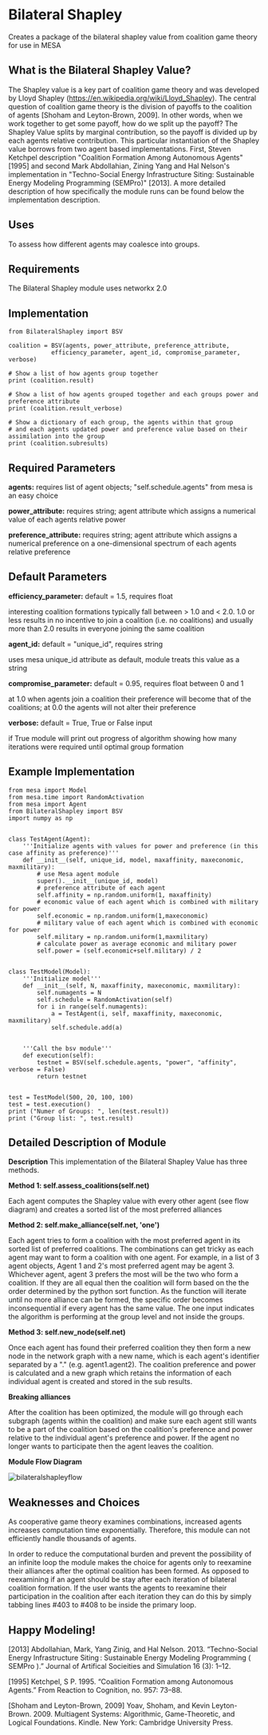 # Bilateral Shapley
Creates a package of the bilateral shapley value from coalition game theory for use in MESA

## What is the Bilateral Shapley Value?

The Shapley value is a key part of coalition game theory and was developed by Lloyd Shapley (https://en.wikipedia.org/wiki/Lloyd_Shapley). The central question of coalition game theory is the division of payoffs to the coalition of agents [Shoham and Leyton-Brown, 2009]. In other words, when we work together to get some payoff, how do we split up the payoff? The Shapley Value splits by marginal contribution, so the payoff is divided up by each agents relative contribution. This particular instantiation of the Shapley value borrows from two agent based implementations. First, Steven Ketchpel description "Coalition Formation Among Autonomous Agents" [1995] and second Mark Abdollahian, Zining Yang and Hal Nelson's implementation in "Techno-Social Energy Infrastructure Siting: Sustainable Energy Modeling Programming (SEMPro)" [2013]. A more detailed description of how specifically the module runs can be found below the implementation description. 

## Uses

To assess how different agents may coalesce into groups. 

## Requirements

The Bilateral Shapley module uses networkx 2.0

## Implementation

    from BilateralShapley import BSV

    coalition = BSV(agents, power_attribute, preference_attribute, 
                efficiency_parameter, agent_id, compromise_parameter, verbose)

    # Show a list of how agents group together
    print (coalition.result)

    # Show a list of how agents grouped together and each groups power and preference attribute
    print (coalition.result_verbose)

    # Show a dictionary of each group, the agents within that group
    # and each agents updated power and preference value based on their assimilation into the group
    print (coalition.subresults)

## Required Parameters 

**agents:** requires list of agent objects; "self.schedule.agents" from mesa is an easy choice 

**power_attribute:** requires string; agent attribute which assigns a numerical value of each agents relative power

**preference_attribute:** requires string; agent attribute which assigns a numerical preference on a one-dimensional spectrum of each agents relative preference

## Default Parameters 

**efficiency_parameter:**  default = 1.5, requires float

interesting coalition formations typically fall between > 1.0 and < 2.0. 1.0 or less results in no incentive to join a coalition (i.e. no coalitions) and usually more than 2.0 results in everyone joining the same coalition

**agent_id:**  default = "unique_id", requires string

uses mesa unique_id attribute as default, module treats this value as a string

**compromise_parameter:** default = 0.95, requires float between 0 and 1

at 1.0 when agents join a coalition their preference will become that of the coalitions; at 0.0 the agents will not alter their preference

**verbose:**  default = True, True or False input

if True module will print out progress of algorithm showing how many iterations were required until optimal group formation

## Example Implementation

    from mesa import Model
    from mesa.time import RandomActivation
    from mesa import Agent
    from BilateralShapley import BSV
    import numpy as np


    class TestAgent(Agent):
        '''Initialize agents with values for power and preference (in this case affinity as preference)'''
        def __init__(self, unique_id, model, maxaffinity, maxeconomic, maxmilitary):
            # use Mesa agent module
            super().__init__(unique_id, model)
            # preference attribute of each agent
            self.affinity = np.random.uniform(1, maxaffinity)
            # economic value of each agent which is combined with military for power
            self.economic = np.random.uniform(1,maxeconomic)
            # military value of each agent which is combined with economic for power
            self.military = np.random.uniform(1,maxmilitary)
            # calculate power as average economic and military power
            self.power = (self.economic+self.military) / 2


    class TestModel(Model):
        '''Initialize model'''
        def __init__(self, N, maxaffinity, maxeconomic, maxmilitary):
            self.numagents = N
            self.schedule = RandomActivation(self)
            for i in range(self.numagents):
                a = TestAgent(i, self, maxaffinity, maxeconomic, maxmilitary)
                self.schedule.add(a)
                
        
        '''Call the bsv module'''        
        def execution(self):
            testnet = BSV(self.schedule.agents, "power", "affinity", verbose = False)
            return testnet    


    test = TestModel(500, 20, 100, 100)
    test = test.execution()
    print ("Numer of Groups: ", len(test.result))
    print ("Group list: ", test.result)


## Detailed Description of Module


**Description**
This implementation of the Bilateral Shapley Value has three methods. 

**Method 1: self.assess_coalitions(self.net)**

Each agent computes the Shapley value with every other agent (see flow diagram) and creates a sorted list of the most preferred alliances  

**Method 2: self.make_alliance(self.net, 'one')**

Each agent tries to form a coalition with the most preferred agent in its sorted list of preferred coalitions. The combinations can get tricky as each agent may want to form a coalition with one agent. For example, in a list of 3 agent objects, Agent 1 and 2's most preferred agent may be agent 3. Whichever agent, agent 3 prefers the most will be the two who form a coalition. If they are all equal then the coalition will form based on the the order determined by the python sort function. As the function will iterate until no more alliance can be formed, the specific order becomes inconsequential if every agent has the same value. The one input indicates the algorithm is performing at the group level and not inside the groups. 

**Method 3: self.new_node(self.net)**

Once each agent has found their preferred coalition they then form a new node in the network graph with a new name, which is each agent's identifier separated by a "." (e.g. agent1.agent2). The coalition preference and power is calculated and a new graph which retains the information of each individual agent is created and stored in the sub results. 

**Breaking alliances**

After the coalition has been optimized, the module will go through each subgraph (agents within the coalition) and make sure each agent still wants to be a part of the coalition based on the coalition's preference and power relative to the individual agent's preference and power. If the agent no longer wants to participate then the agent leaves the coalition.   

**Module Flow Diagram**

![bilateralshapleyflow](https://user-images.githubusercontent.com/22775448/35524085-d16ba7cc-04f6-11e8-801b-32569ec3594c.jpg)

            
## Weaknesses and Choices

As cooperative game theory examines combinations, increased agents increases computation time exponentially. Therefore, this module can not efficiently handle thousands of agents. 

In order to reduce the computational burden and prevent the possibility of an infinite loop the module makes the choice for agents only to reexamine their alliances after the optimal coalition has been formed. As opposed to reexamining if an agent should be stay after each iteration of bilateral coalition formation. If the user wants the agents to reexamine their participation in the coalition after each iteration they can do this by simply tabbing lines #403 to #408 to be inside the primary loop. 


## Happy Modeling!


[2013] Abdollahian, Mark, Yang Zinig, and Hal Nelson. 2013. “Techno-Social Energy Infrastructure Siting : Sustainable Energy Modeling Programming ( SEMPro ).” Journal of Artifical Socieities and Simulation 16 (3): 1–12.

[1995] Ketchpel, S P. 1995. “Coalition Formation among Autonomous Agents.” From Reaction to Cognition, no. 957: 73–88.

[Shoham and Leyton-Brown, 2009] Yoav, Shoham, and Kevin Leyton-Brown. 2009. Multiagent Systems: Algorithmic, Game-Theoretic, and Logical Foundations. Kindle. New York: Cambridge University Press.


    
